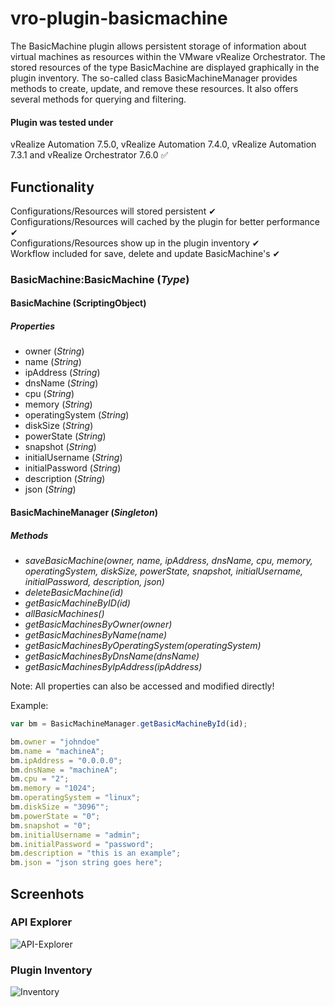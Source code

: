 # vro-plugin-basicmachine

The BasicMachine plugin allows persistent storage of information about virtual machines as resources within the VMware vRealize Orchestrator. The stored resources of the type BasicMachine are displayed graphically in the plugin inventory.
The so-called class BasicMachineManager provides methods to create, update, and remove these resources. It also offers several methods for querying and filtering.

#### Plugin was tested under <br/>
vRealize Automation 7.5.0, vRealize Automation 7.4.0, vRealize Automation 7.3.1  and vRealize Orchestrator 7.6.0 ✅

## Functionality
Configurations/Resources will stored persistent ✔ <br/>
Configurations/Resources will cached by the plugin for better performance ✔ <br/>
Configurations/Resources show up in the plugin inventory ✔ <br/>
Workflow included for save, delete and update BasicMachine's ✔ <br/>

### BasicMachine:BasicMachine (*Type*)

#### BasicMachine (ScriptingObject)

##### Properties
* owner (*String*)
* name (*String*)
* ipAddress (*String*)
* dnsName (*String*)
* cpu (*String*)
* memory (*String*)
* operatingSystem (*String*)
* diskSize (*String*)
* powerState (*String*)
* snapshot (*String*)
* initialUsername (*String*)
* initialPassword (*String*)
* description (*String*)
* json (*String*)

#### BasicMachineManager (*Singleton*)

##### Methods
* *saveBasicMachine(owner, name, ipAddress, dnsName, cpu, memory, operatingSystem, diskSize, powerState, snapshot, initialUsername, initialPassword, description, json)*
* *deleteBasicMachine(id)*
* *getBasicMachineByID(id)*
* *allBasicMachines()*
* *getBasicMachinesByOwner(owner)*
* *getBasicMachinesByName(name)*
* *getBasicMachinesByOperatingSystem(operatingSystem)*
* *getBasicMachinesByDnsName(dnsName)*
* *getBasicMachinesByIpAddress(ipAddress)*

Note: All properties can also be accessed and modified directly!

Example:
```javascript
var bm = BasicMachineManager.getBasicMachineById(id);

bm.owner = "johndoe"
bm.name = "machineA";
bm.ipAddress = "0.0.0.0";
bm.dnsName = "machineA";
bm.cpu = "2";
bm.memory = "1024";
bm.operatingSystem = "linux";
bm.diskSize = "3096"";
bm.powerState = "0";
bm.snapshot = "0";
bm.initialUsername = "admin";
bm.initialPassword = "password";
bm.description = "this is an example";
bm.json = "json string goes here";
```

## Screenhots

### API Explorer
<img src="https://github.com/latzinger/vro-plugin-basicmachine/blob/master/images/apiexplorer.png" alt="API-Explorer"/>

### Plugin Inventory
<img src="https://github.com/latzinger/vro-plugin-basicmachine/blob/master/images/inventory.png" alt="Inventory"/>
